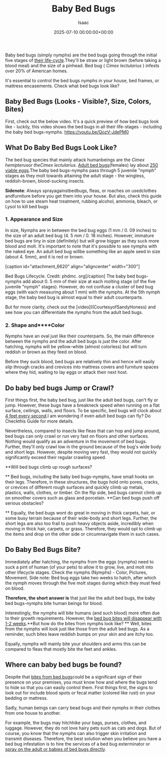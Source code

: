 ﻿---
title: Baby Bed Bugs
description: Baby bed bugs simply nymphs are the bed bugs going through the initial five stages of their life-cycle-appearance-and-life-cycle . They'll be straw or light...
slug: /baby-bed-bugs/
date: 2025-07-10 00:00:00+00:00
lastmod: 2025-07-10 00:00:00+03:00
author: Isaac
categories:
- Bed Bugs
- Guide
tags:
- bed-bugs
- baby
- bed
layout: post
---

Baby bed bugs (simply nymphs) are the bed bugs going through the initial five stages of [their life-cycle](https://www.epa.gov/bedbugs/[bed-bugs](https://pestpolicy.com/are-bed-bug-eggs-hard-or-soft/)-appearance-and-life-cycle).They'll be straw or light brown (before taking a blood meal) and the size of a pinhead. Bed bug ( *Cimex lectularius* ) infests over 20% of American homes.

It's essential to control the bed bugs nymphs in your house, bed frames, or mattress encasements. Check what bed bugs look like?

##  Baby Bed Bugs (Looks - Visible?, Size, Colors, Bites)

First, check out the below video. It's a quick preview of how bed bugs look like - luckily, this video shows the bed bugs in all their life-stages - including the baby bed bugs-nymphs. https://youtu.be/QozV-JdePM0

##  **What Do Baby Bed Bugs Look Like?**

The bed bug species that mainly attack humanbeings are the *Cimex hemipterusor theCimex lectularius*. [Adult bed bugs](https://www.epa.gov/bedbugs)(females) lay about [250 viable eggs](https://extension.umn.edu/biting-insects/bed-bugs).The baby bed bugs-nymphs pass through 5 juvenile "nymph" stages as they molt towards attaining the adult stage - the wingless, reddish-brown, blood-sucking insects.

**Sidenote**: Always sprayagainstbedbugs, fleas, or roaches on usedclothes andfurniture before you get them into your house. But also, check this guide on how to use steam heat treatment, rubbing alcohol, ammonia, bleach, or Lysol to kill bed bugs

###  **1. Appearance and Size**

In size, Nymphs are in between the bed bug eggs (1 mm / 0. 09 inches) to the size of an adult bed bug (4. 5 mm / 0. 18 inches). However, immature bed bugs are tiny in size (definitely) but will grow bigger as they suck more blood and molt. It's important to note that it's possible to see nymphs with the naked eye. An adult bed bug willbe something like an apple seed in size (about 4. 5mm), and it is red or brown.

[caption id="attachment_6620" align="aligncenter" width="300"]

Bed Bugs Lifecycle. Credit: phdmc. org[/caption] The baby bed bugs-nymphs add about 0. 5 mm of their size at each molting stage (of the five juvenile "nymph" stages). However, do not confuse a cluster of bed bug eggs (with each measuring about 1 mm) with the nymphs. At the 5th nymph stage, the baby bed bug is almost equal to their adult counterparts.

But for more clarity, check out the [video]((CourtesyofSandyHoness) and see how you can differentiate the nymphs from the adult bed bugs.

###  **2. Shape and****Color**

Nymphs have an oval just like their counterparts. So, the main difference between the nymphs and the adult bed bugs is just the color. After hatching, nymphs will be yellow-white (almost colorless) but will turn reddish or brown as they feed on blood.

Before they suck blood, bed bugs are relatively thin and hence will easily slip through cracks and crevices into mattress covers and furniture spaces where they hid, waiting to lay eggs or attack their next host.

##  **Do baby bed bugs Jump or Crawl?**

First things first, the baby bed bug, just like the adult bed bugs, can't fly or jump. However, these bugs have a breakneck speed when running on a flat surface, ceilings, walls, and floors. To be specific, bed bugs will clock about [4 feet every second](https://www.terminix.com/bed-bug-control/behavior/do-bed-bugs-jump/).I am wondering if even adult bed bugs can fly? Do Checkthis Guide for more details.

Nevertheless, compared to insects like fleas that can hop and jump around, bed bugs can only crawl or run very fast on floors and other surfaces. Nothing would qualify as an adventure in the movement of bed bugs. Further, they'll only crawl low in the ground because of the bug's wide body and short legs. However, despite moving very fast, they would not quickly significantly exceed their regular crawling speed.

**Will bed bugs climb up rough surfaces?

** Bed bugs, including the baby bed bugs-nymphs, have small hooks on their legs. Therefore, in these structures, the bugs hold onto pores, cracks, or crevices of different rough surfaces and quickly climb up metals, plastics, walls, clothes, or timber. On the flip side, bed bugs cannot climb up on smoother covers such as glass and porcelain. **Can bed bugs push off serious obstacles?

** Equally, the bed bugs wont do great in moving in thick carpets, hair, or some busy terrain because of their wide-body and short legs. Further, the short legs are also too frail to push heavy objects aside, incredibly when moving in thick hair, carpets, or grass. Therefore, they would opt to climb up the items and drop on the other side or circumnavigate them in such cases.

##  **Do Baby Bed Bugs Bite?**

Immediately after hatching, the nymphs from the eggs (nymphs) need to suck a pint of human (of your pets) to allow it to grow, live, and molt into other lifecycle stages. Check the nymphs (Nymphs) - Color, Pictures, Movement. Side note: Bed bug eggs take two weeks to hatch, after which the nymph moves through the five molt stages during which they must feed on blood.

**Therefore, the short answer is** that just like the adult bed bugs, the baby bed bugs-nymphs bite human beings for blood.

Interestingly, the nymphs will bite humans (and such blood) more often due to their growth requirements. However, the [bed bug bites will disappear with 1-2 weeks](https://pestpolicy.com/how-long-do-bed-bug-bites-last/).**But how do the bites from nymphs look like? ** Well, bites from the nymphs will look just like those from the adult bed bugs. As a reminder, such bites leave reddish bumps on your skin and are itchy too.

Equally, nymphs will mainly bite your shoulders and arms this can be compared to fleas that mostly bite the feet and ankles.

##  **Where can baby bed bugs be found?**

Despite that [bites from bed bugs](https://pestpolicy.com/bed-bug-bites-vs-mosquito-bites/)could be a significant sign of their presence on your premises, you must know how and where the bugs tend to hide so that you can easily control them. First things first, the signs to look out for include blood spots or fecal matter (colored like rust) on your bedding or mattress.

Sadly, human beings can carry bead bugs and their nymphs in their clothes from one house to another.

For example, the bugs may hitchhike your bags, purses, clothes, and luggage. However, they do not love hairy pets such as cats and dogs. But of course, you know that the nymphs can also trigger skin irritation and transmit diseases. Therefore, the best solution when you believe you have a bed bug infestation is to hire the services of a bed bug exterminator or [spray on the adult or babies of bed bugs directly](https://pestpolicy.com/best-bed-bug-spray/).

